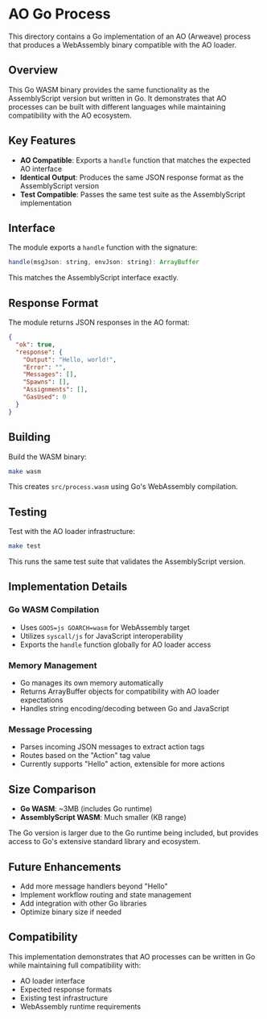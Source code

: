 # AO Go Process

This directory contains a Go implementation of an AO (Arweave) process that produces a WebAssembly binary compatible with the AO loader.

## Overview

This Go WASM binary provides the same functionality as the AssemblyScript version but written in Go. It demonstrates that AO processes can be built with different languages while maintaining compatibility with the AO ecosystem.

## Key Features

- **AO Compatible**: Exports a `handle` function that matches the expected AO interface
- **Identical Output**: Produces the same JSON response format as the AssemblyScript version
- **Test Compatible**: Passes the same test suite as the AssemblyScript implementation

## Interface

The module exports a `handle` function with the signature:
```javascript
handle(msgJson: string, envJson: string): ArrayBuffer
```

This matches the AssemblyScript interface exactly.

## Response Format

The module returns JSON responses in the AO format:
```json
{
  "ok": true,
  "response": {
    "Output": "Hello, world!",
    "Error": "",
    "Messages": [],
    "Spawns": [],
    "Assignments": [],
    "GasUsed": 0
  }
}
```

## Building

Build the WASM binary:
```bash
make wasm
```

This creates `src/process.wasm` using Go's WebAssembly compilation.

## Testing

Test with the AO loader infrastructure:
```bash
make test
```

This runs the same test suite that validates the AssemblyScript version.

## Implementation Details

### Go WASM Compilation
- Uses `GOOS=js GOARCH=wasm` for WebAssembly target
- Utilizes `syscall/js` for JavaScript interoperability
- Exports the `handle` function globally for AO loader access

### Memory Management
- Go manages its own memory automatically
- Returns ArrayBuffer objects for compatibility with AO loader expectations
- Handles string encoding/decoding between Go and JavaScript

### Message Processing
- Parses incoming JSON messages to extract action tags
- Routes based on the "Action" tag value
- Currently supports "Hello" action, extensible for more actions

## Size Comparison

- **Go WASM**: ~3MB (includes Go runtime)
- **AssemblyScript WASM**: Much smaller (KB range)

The Go version is larger due to the Go runtime being included, but provides access to Go's extensive standard library and ecosystem.

## Future Enhancements

- Add more message handlers beyond "Hello"
- Implement workflow routing and state management
- Add integration with other Go libraries
- Optimize binary size if needed

## Compatibility

This implementation demonstrates that AO processes can be written in Go while maintaining full compatibility with:
- AO loader interface
- Expected response formats
- Existing test infrastructure
- WebAssembly runtime requirements

